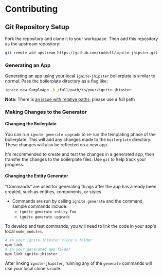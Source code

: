 # Contributing

## Git Repository Setup

Fork the repository and clone it to your workspace. Then add this repository as the upstream repository:

```sh
git remote add upstream https://github.com/ruddell/ignite-jhipster.git
```

### Generating an App

Generating an app using your local `ignite-jhipster` boilerplate is similar to normal. Pass the boilerplate directory as a flag like:

```sh
ignite new SampleApp -b /full/path/to/your/ignite-jhipster
```

**Note:** There is [an issue with relative paths](https://github.com/infinitered/ignite-ir-boilerplate/issues/107), please use a full path

### Making Changes to the Generator

#### Changing the Boilerplate

You can run `ignite generate upgrade` to re-run the templating phase of the boilerplate. This will add any changes made to the
`boilerplate` directory. These changes will also be reflected on a new app.

It's recommended to create and test the changes in a generated app, then transfer the changes to the boilerplate files. Use `git` to help track your progress.

#### Changing the Entity Generator

"Commands" are used for generating things after the app has already been created, such as entities, components, or styles.

- Commands are run by calling `ignite generate` and the command, sample commands include:
  - `ignite generate entity Foo`
  - `ignite generate upgrade`

To develop and test commands, you will need to link the code in your app's local `node_modules`.

```sh
# in your ignite-jhipster clone's folder
npm link
# in your generated app folder
npm link ignite-jhipster
```

After linking `ignite-jhipster`, running any of the `generate` commands will use your local clone's code.
